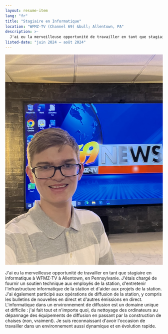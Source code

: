 ```yaml
---
layout: resume-item
lang: "fr"
title: "Stagiaire en Informatique"
location: "WFMZ-TV (Channel 69) &bull; Allentown, PA"
description: >-
  J'ai eu la merveilleuse opportunité de travailler en tant que stagiaire en informatique à WFMZ-TV à Allentown, en Pennsylvanie. J'étais chargé de fournir un soutien technique aux employés de la station, d'entretenir l'infrastructure informatique de la station et d'aider aux projets de la station. J'ai également participé aux opérations de diffusion de la station, y compris les bulletins de nouvelles en direct et d'autres émissions en direct. L'informatique dans un environnement de diffusion est un domaine unique et difficile : j'ai fait tout et n'importe quoi, du nettoyage des ordinateurs au dépannage des équipements de diffusion en passant par la construction de chaises (non, vraiment). Je suis reconnaissant d'avoir l'occasion de travailler dans un environnement aussi dynamique et en évolution rapide.
listed-date: "juin 2024 — août 2024"
---
```


![WFMZ](/images/resume/wfmz.jpeg)

J'ai eu la merveilleuse opportunité de travailler en tant que stagiaire en informatique à WFMZ-TV à Allentown, en
Pennsylvanie. J'étais chargé de fournir un soutien technique aux employés de la station, d'entretenir l'infrastructure
informatique de la station et d'aider aux projets de la station. J'ai également participé aux opérations de diffusion de
la station, y compris les bulletins de nouvelles en direct et d'autres émissions en direct. L'informatique dans un
environnement de diffusion est un domaine unique et difficile : j'ai fait tout et n'importe quoi, du nettoyage des
ordinateurs au dépannage des équipements de diffusion en passant par la construction de chaises (non, vraiment). Je suis
reconnaissant d'avoir l'occasion de travailler dans un environnement aussi dynamique et en évolution rapide.